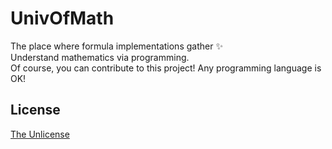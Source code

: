 # UnivOfMath
The place where formula implementations gather :sparkles:   
Understand mathematics via programming.   
Of course, you can contribute to this project! Any programming language is OK!

## License
[The Unlicense](https://github.com/gentom/UnivOfMath/blob/master/LICENSE)